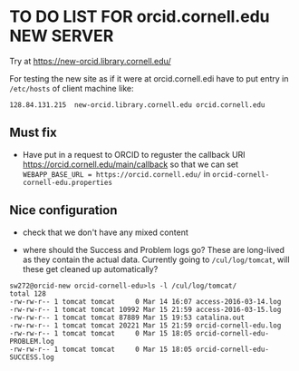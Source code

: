 # TO DO LIST FOR orcid.cornell.edu NEW SERVER

Try at <https://new-orcid.library.cornell.edu/>

For testing the new site as if it were at orcid.cornell.edi have to put entry in `/etc/hosts` of client machine like:
```
128.84.131.215  new-orcid.library.cornell.edu orcid.cornell.edu
```

## Must fix

* Have put in a request to ORCID to reguster the callback URI <https://orcid.cornell.edu/main/callback> so that we can set `WEBAPP_BASE_URL = https://orcid.cornell.edu/` in `orcid-cornell-cornell-edu.properties`

## Nice configuration

  * check that we don't have any mixed content

  * where should the Success and Problem logs go? These are long-lived as they contain the actual data. Currently going to `/cul/log/tomcat`, will these get cleaned up automatically?

```
sw272@orcid-new orcid-cornell-edu>ls -l /cul/log/tomcat/
total 128
-rw-rw-r-- 1 tomcat tomcat     0 Mar 14 16:07 access-2016-03-14.log
-rw-rw-r-- 1 tomcat tomcat 10992 Mar 15 21:59 access-2016-03-15.log
-rw-rw-r-- 1 tomcat tomcat 87889 Mar 15 19:53 catalina.out
-rw-rw-r-- 1 tomcat tomcat 20221 Mar 15 21:59 orcid-cornell-edu.log
-rw-rw-r-- 1 tomcat tomcat     0 Mar 15 18:05 orcid-cornell-edu-PROBLEM.log
-rw-rw-r-- 1 tomcat tomcat     0 Mar 15 18:05 orcid-cornell-edu-SUCCESS.log
```
